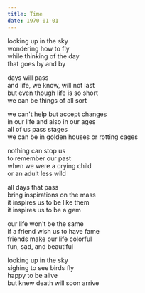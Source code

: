 ```yaml
---
title: Time
date: 1970-01-01
---
```


looking up in the sky  
wondering how to fly  
while thinking of the day  
that goes by and by

days will pass  
and life, we know, will not last  
but even though life is so short  
we can be things of all sort

we can't help but accept changes  
in our life and also in our ages  
all of us pass stages  
we can be in golden houses or rotting cages

nothing can stop us  
to remember our past  
when we were a crying child  
or an adult less wild

all days that pass  
bring inspirations on the mass  
it inspires us to be like them  
it inspires us to be a gem

our life won't be the same  
if a friend wish us to have fame  
friends make our life colorful  
fun, sad, and beautiful

looking up in the sky  
sighing to see birds fly  
happy to be alive  
but knew death will soon arrive
